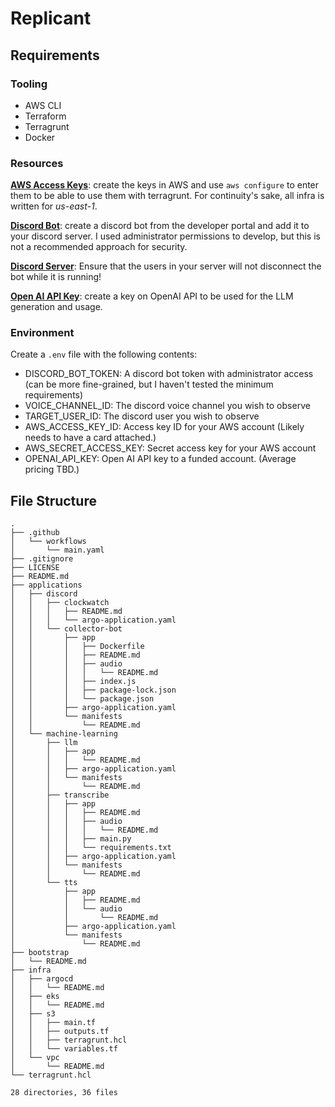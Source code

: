 # Replicant

## Requirements
### Tooling
* AWS CLI
* Terraform
* Terragrunt
* Docker


### Resources
[__AWS Access Keys__](https://us-east-1.console.aws.amazon.com/console/home): create the keys in AWS and use `aws configure` to enter them to be able to use them with terragrunt.  For continuity's sake, all infra is written for _us-east-1_.

[__Discord Bot__](https://discord.com/developers/applications): create a discord bot from the developer portal and add it to your discord server.  I used administrator permissions to develop, but this is not a recommended approach for security. 

[__Discord Server__](https://discord.com): Ensure that the users in your server will not disconnect the bot while it is running!

[__Open AI API Key__](https://platform.openai.com/docs/overview): create a key on OpenAI API to be used for the LLM generation and usage.

### Environment
Create a `.env` file with the following contents:
* DISCORD_BOT_TOKEN: A discord bot token with administrator access (can be more fine-grained, but I haven't tested the minimum requirements)
* VOICE_CHANNEL_ID: The discord voice channel you wish to observe
* TARGET_USER_ID: The discord user you wish to observe
* AWS_ACCESS_KEY_ID: Access key ID for your AWS account (Likely needs to have a card attached.)
* AWS_SECRET_ACCESS_KEY: Secret access key for your AWS account
* OPENAI_API_KEY: Open AI API key to a funded account.  (Average pricing TBD.)

## File Structure
```
.
├── .github
│   └── workflows
│       └── main.yaml
├── .gitignore
├── LICENSE
├── README.md
├── applications
│   ├── discord
│   │   ├── clockwatch
│   │   │   ├── README.md
│   │   │   └── argo-application.yaml
│   │   └── collector-bot
│   │       ├── app
│   │       │   ├── Dockerfile
│   │       │   ├── README.md
│   │       │   ├── audio
│   │       │   │   └── README.md
│   │       │   ├── index.js
│   │       │   ├── package-lock.json
│   │       │   └── package.json
│   │       ├── argo-application.yaml
│   │       └── manifests
│   │           └── README.md
│   └── machine-learning
│       ├── llm
│       │   ├── app
│       │   │   └── README.md
│       │   ├── argo-application.yaml
│       │   └── manifests
│       │       └── README.md
│       ├── transcribe
│       │   ├── app
│       │   │   ├── README.md
│       │   │   ├── audio
│       │   │   │   └── README.md
│       │   │   ├── main.py
│       │   │   └── requirements.txt
│       │   ├── argo-application.yaml
│       │   └── manifests
│       │       └── README.md
│       └── tts
│           ├── app
│           │   ├── README.md
│           │   └── audio
│           │       └── README.md
│           ├── argo-application.yaml
│           └── manifests
│               └── README.md
├── bootstrap
│   └── README.md
├── infra
│   ├── argocd
│   │   └── README.md
│   ├── eks
│   │   └── README.md
│   ├── s3
│   │   ├── main.tf
│   │   ├── outputs.tf
│   │   ├── terragrunt.hcl
│   │   └── variables.tf
│   └── vpc
│       └── README.md
└── terragrunt.hcl

28 directories, 36 files
```
